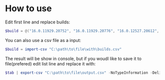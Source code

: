 # How to use

Edit first line and replace builds:
```powershell
$build = @("16.0.11929.20752", "16.0.11929.20776", "16.0.12527.20612", "16.0.12730.20236", "16.0.12730.20250", "16.0.12730.20270")
```
You can also use a csv file as a input:
```powershell
$build = import-csv "C:\path\to\file\with\builds.csv"
```

The result will be show in console, but if you woudl like to save it to file(prefered) edit list line and replace it with:
```powershell
$tab | export-csv "C:\path\to\file\output.csv" -NoTypeInformation -Delimiter ";"
```